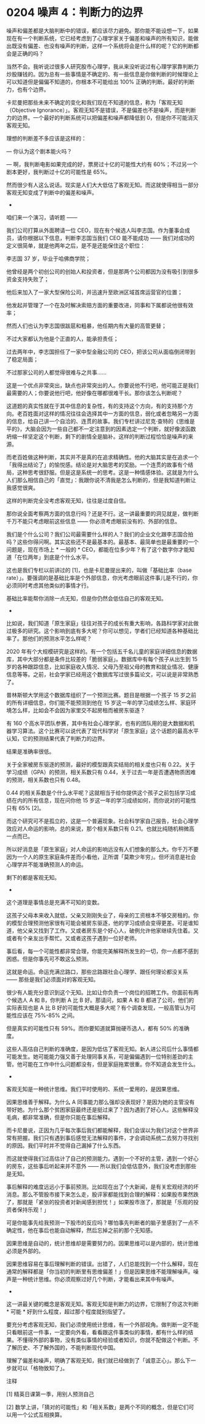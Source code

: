 # 0204 噪声 4：判断力的边界

噪声和偏差都是大脑判断中的错误，都应该尽力避免。那你能不能设想一下，如果现在有一个判断系统，它已经考虑到了心理学家关于偏差和噪声的所有知识，能做出既没有偏差、也没有噪声的判断，这样一个系统将会是什么样的呢？它的判断都会是正确的吗？

当然不会。我听说过很多人研究股市心理学，我从来没听说过有心理学家靠判断力炒股赚钱的。因为总有一些事情是不确定的、有一些信息是你做判断的时候理论上可以知道但是偏偏不知道的，你根本不可能给出 100% 正确的判断。最好的判断力，也有个边界。

卡尼曼把那些未来不确定的变化和我们现在不知道的信息，称为「客观无知（Objective Ignorance）」。客观无知不是错误，不是偏差也不是噪声，而是判断力的边界。一个最好的判断系统可以把偏差和噪声都降低到 0，但是你不可能消灭客观无知。

理想的判断差不多应该是这样的：

— 你认为这个剧本能火吗？

— 啊，我判断电影如果完成的好，票房过十亿的可能性大约有 60%；不过另一个剧本更好，我判断过十亿的可能性是 65%。

然而很少有人这么说话。现实是人们大大低估了客观无知。而这就使得相当一部分客观无知变成了判断中的偏差和噪声。

*

咱们来一个演习，请听题 ——

我们公司打算从外面聘请一位 CEO，现在有个候选人叫李志国。作为董事会成员，请你根据以下信息，判断李志国当我们 CEO 能不能成功 —— 我们对成功的定义很简单，就是他两年之后，是不是还能保住这个职位：

李志国 37 岁，毕业于哈佛商学院；

他曾经是两个初创公司的创始人和投资者，但是那两个公司都因为没有吸引到很多资金支持失败了；

他后来加入了一家大型保险公司，并迅速升至欧洲区域首席运营官的位置；

他发起并管理了一个在及时解决索赔方面的重要改进，同事和下属都说他很有效率；

然而人们也认为李志国很跋扈和粗暴，他任期内有大量的高管更替；

不过大家都认为他是个正直的人，能承担责任；

过去两年中，李志国担任了一家中型金融公司的 CEO，把该公司从面临倒闭带到了稳定局面；

不过那家公司的人都觉得很难与之共事……

这是一个优点非常突出，缺点也非常突出的人。你要说他不行吧，他可能正是我们最需要的人；你要说他行吧，他好像在哪都很难干长。那你该怎么判断呢？

这道题的真实性就在于其中信息的复杂性，有的支持这个方向，有的支持那个方向。老百姓面对这样的情况往往会选择其中一方面的信息，弱化或者忽略另一方面的信息，给自己讲一个自洽的、连贯的故事。我们专栏讲过尼克·查特的《思维是平的》，大脑会因为一些自己都不一定注意到的因素选定一个判断，就好像波函数坍缩一样坚定这个判断，剩下的剧情全是脑补。这样的判断过程恰恰是噪声的来源。

而老百姓做这种判断，其实并不是真的在追求精确性。他的大脑其实是在追求一个「我得出结论了」的愉悦感。结论是对大脑思考的奖励。一个连贯的故事有个结局，这种思考很舒服。但是这是系统一的思考。这是一种情感体验。这就是为什么人们那么相信自己的「直觉」：我跟你说不清我是怎么判断的，但是我知道判断让我感觉很爽。

这样的判断完全没考虑客观无知，往往是过度自信。

那你说全面考察两方面的信息行吗？还是不行。这一讲最重要的洞见就是，做判断千万不能只考虑眼前这些信息 —— 你必须考虑眼前没有的、外部的信息。

我们是个什么公司？我们公司最需要什么样的人？我们的企业文化跟李志国合拍吗？这些你得问啊。其实这些还不是最基本的。最基本、最简单也是最重要的一个问题是，现在市场上 * 一般的 * CEO，都能在位多少年？有了这个数字你才能知道「在位两年」到底是个什么水平。

这也是我们专栏以前讲过的 [1]，也是卡尼曼提出来的，叫做「基础比率（base rate）」。要强调的是基础比率是个外部信息，你光考虑眼前这件事儿是不行的，你必须同时考虑其他类似的事情才行。

基础比率能帮你消除一点无知，但是你仍然会低估自己的客观无知。

*

比如说，我们知道「原生家庭」往往对孩子的成长有重大影响，各路科学家对此做过极多的研究。这个影响到底有多大呢？你可以想见，学者们已经知道各种基础比率了。那他们的预测水平怎么样呢？

2020 年有个大规模研究是这样的。有一个包括五千名儿童的家庭详细信息的数据库，其中大部分都是条件比较差的「脆弱家庭」。数据库中有每个孩子从出生到 15 岁的各种跟踪信息，比如家庭收入情况、父母乃至祖父母的教育和就业情况、健康信息等等。之前，社会学家已经用这个数据库写过很多篇论文，可以说是非常熟悉了。

普林斯顿大学用这个数据库组织了一个预测比赛。题目是根据一个孩子 15 岁之前的所有详细信息，你们能不能预测到他在 15 岁这一年的学习成绩怎么样、家庭环境怎么样，比如会不会因为家里交不起房租而被房东驱逐？

有 160 个高水平团队参赛，其中有社会心理学家，也有的团队用的是大数据和机器学习算法。这个比赛可以说代表了现代科学对「原生家庭」这个话题的最高水平认知，它的预测结果代表了判断力的边界。

结果是准确率很低。

关于全家被房东驱逐的预测，最好的模型跟真实结局的相关度也只有 0.22。关于学习成绩（GPA）的预测，相关系数只有 0.44，关于过去一年是否遭遇物质困难的预测，相关系数也只有 0.48。

0.44 的相关系数是个什么水平呢？这就相当于给你提供这个孩子之前包括学习成绩在内的所有信息，现在问你他 15 岁这一年的学习成绩如何，而你说对的可能性只有 65% [2]。

而这个研究可不是孤立的，这是一个普遍现象。社会科学家自己报告，社会心理学效应对人命运的影响，总的来说，那个相关系数只有 0.21。也就比纯随机稍微高一点而已。

所以好消息是「原生家庭」对人命运的影响远没有人们想象的那么大。你千万不要因为一个人的原生家庭条件差而小看他，正所谓「莫欺少年穷」。但坏消息是社会心理学并不能准确预测人的命运。

剩下的都是客观无知。

*

这个道理是事情总是充满不可知的变数。

这孩子父母本来收入就低，父亲又刚刚失业了，母亲的工资根本不够交房租的。你的模型合理预测他家很有可能会被房东驱逐，他的学习成绩会变得更差。可是谁知道，他父亲又找到了工作。又或者房东是个好心人，破例允许他家继续先住着。又或者有个亲友出手帮忙。又或者这孩子遇到一位好老师。

事后看，每一个可能性都非常合理，你能完美解释所发生的一切，你一点都不感到困惑。但是你事先可不敢这么预测。

这就是命运。命运充满岔路口，那些岔路跟社会心理学、跟任何理论都没关系 —— 那些是我们必须面对的客观无知。

很少有人能充分意识到这个无知。比如让你负责一个岗位的招聘工作。你面前有两个候选人 A 和 B，你判断 A 比 B 好。那请问，如果 A 和 B 都进了公司，他们的实际表现也是 A 比 B 好的可能性大概是多大呢？有个调查发现，一般高管认为可能性应该在 75%-85% 之间。

但是真实的可能性只有 59%。而你要知道就算抛硬币选人，都有 50% 的准确度。

这些人高估自己判断的准确度，是因为低估了客观无知。新人进公司后什么事情都可能发生。她可能能力强又善于处理同事关系，可是偏偏遇到一位特别差劲的主管。他可能在工作中什么问题都没有，但是家庭拖累很重。你不知道会发生什么。

*

客观无知是一种统计思维。我们平时使用的、系统一爱用的，是因果思维。

因果思维善于解释。为什么 A 同事能力那么强却没表现好？是因为她的主管没有带好她。为什么那个贫困家庭最终还是挺过来了？因为遇到了好心人。这些解释没毛病，都非常准确，但是你只能在事后解释。

而卡尼曼说，正因为几乎每次事后我们都能解释，我们会误以为我们对这个世界非常有把握。我们只有遇到事后感觉无法解释的事件，才会调动系统二去努力寻找别的原因。我们平时并不觉得自己漏掉了什么东西。

而这就使得我们过高估计了自己的预测能力。遇到一个不好的主管，遇到一个好心的房东，这些事后听起来并不意外 —— 所以我们会低估意外，我们没考虑到那些是无知。

事后解释的难度远远小于事前预测。比如现在出了个大新闻，是有关宏观经济的坏消息。那么不管股市接下来怎么走，股评家都能找到合理的解释：如果股市果然跌了，那就是「紧张的投资者对新闻感到担忧！」如果股市涨了，那就是「乐观的投资者保持乐观！」

可是你能事先给我预测一下股市的反应吗？哪怕事先判断者的脑子里感到了一点不确定性，他在事后也能自动解释，然后忘掉之前的那个无知感。

因果思维是自动的，统计思维却是需要努力的。因果思维可以是内部的，统计思维必须是外部的。

因果思维容易在事后理解判断的错误。出错了，人们总能找到一个什么解释，现在通常的解释都是「你当初的判断里有思维偏差！」但是因果思维不能理解噪声。噪声是一种统计思维。你必须观察过好几个判断，才能看出来其中有噪声。

*

这一讲最关键的概念是客观无知。客观无知是判断力的边界，它限制了你这次判断 * 可能 * 好到什么程度，超过那个程度就别指望了。

要充分考虑客观无知，我们必须使用统计思维，有一个外部视角。做判断一定不能只看眼前这一件事，一定要向外看，看看跟这件事类似的事情，都有什么样的结果。不懂得外部的事物，没有类似事情的经验或者知识，你就不配做这个判断。不了解历史、不了解外国的，不能判断现代中国。

理解了偏差和噪声，明确了客观无知，我们就已经做到了「诚意正心」。那么下一步就可以「格物致知了」。

注释

[1] 精英日课第一季，用别人预测自己

[2] 数学上讲，「猜对的可能性」和「相关系数」是两个不同的概念，但是它们可以用一个公式互相换算。

